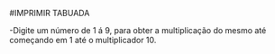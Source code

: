 #IMPRIMIR TABUADA

-Digite um  número de 1 á 9, para obter a multiplicação do mesmo até começando em 1 até o multiplicador 10.
